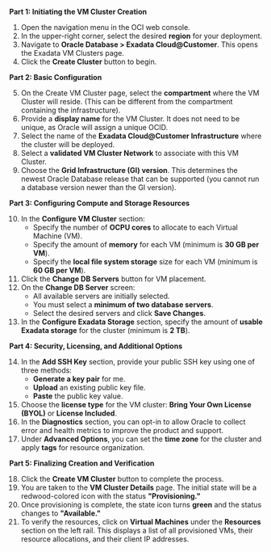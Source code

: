 **Part 1: Initiating the VM Cluster Creation**

1.  Open the navigation menu in the OCI web console.
2.  In the upper-right corner, select the desired **region** for your deployment.
3.  Navigate to **Oracle Database > Exadata Cloud@Customer**. This opens the Exadata VM Clusters page.
4.  Click the **Create Cluster** button to begin.

**Part 2: Basic Configuration**

5.  On the Create VM Cluster page, select the **compartment** where the VM Cluster will reside. (This can be different from the compartment containing the infrastructure).
6.  Provide a **display name** for the VM Cluster. It does not need to be unique, as Oracle will assign a unique OCID.
7.  Select the name of the **Exadata Cloud@Customer Infrastructure** where the cluster will be deployed.
8.  Select a **validated VM Cluster Network** to associate with this VM Cluster.
9.  Choose the **Grid Infrastructure (GI) version**. This determines the newest Oracle Database release that can be supported (you cannot run a database version newer than the GI version).

**Part 3: Configuring Compute and Storage Resources**

10. In the **Configure VM Cluster** section:
    *   Specify the number of **OCPU cores** to allocate to each Virtual Machine (VM).
    *   Specify the amount of **memory** for each VM (minimum is **30 GB per VM**).
    *   Specify the **local file system storage** size for each VM (minimum is **60 GB per VM**).
11. Click the **Change DB Servers** button for VM placement.
12. On the **Change DB Server** screen:
    *   All available servers are initially selected.
    *   You must select a **minimum of two database servers**.
    *   Select the desired servers and click **Save Changes**.
13. In the **Configure Exadata Storage** section, specify the amount of **usable Exadata storage** for the cluster (minimum is **2 TB**).

**Part 4: Security, Licensing, and Additional Options**

14. In the **Add SSH Key** section, provide your public SSH key using one of three methods:
    *   **Generate a key pair** for me.
    *   **Upload** an existing public key file.
    *   **Paste** the public key value.
15. Choose the **license type** for the VM cluster: **Bring Your Own License (BYOL)** or **License Included**.
16. In the **Diagnostics** section, you can opt-in to allow Oracle to collect error and health metrics to improve the product and support.
17. Under **Advanced Options**, you can set the **time zone** for the cluster and apply **tags** for resource organization.

**Part 5: Finalizing Creation and Verification**

18. Click the **Create VM Cluster** button to complete the process.
19. You are taken to the **VM Cluster Details** page. The initial state will be a redwood-colored icon with the status **"Provisioning."**
20. Once provisioning is complete, the state icon turns **green** and the status changes to **"Available."**
21. To verify the resources, click on **Virtual Machines** under the **Resources** section on the left rail. This displays a list of all provisioned VMs, their resource allocations, and their client IP addresses.
